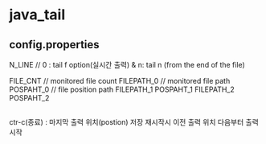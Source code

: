 # java_tail

## config.properties
N_LINE // 0 : tail f option(실시간 출력) & n: tail n (from the end of the file)
 
FILE_CNT                              // monitored file count 
FILEPATH_0    // monitored file path
POSPAHT_0		// file position path
FILEPATH_1
POSPAHT_1
FILEPATH_2
POSPAHT_2

##
ctr-c(종료) : 마지막 출력 위치(postion) 저장
재시작시 이전 출력 위치 다음부터 출력 시작
